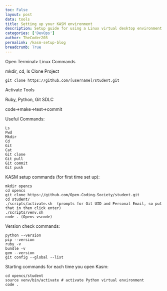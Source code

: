 ```yaml
---
toc: False
layout: post
data: tools
title: Setting up your KASM environment
description: Setup guide for using a Linux virtual desktop environment on your computer.
categories: ['DevOps']
author: TheCoder203
permalink: /kasm-setup-blog
breadcrumb: True 
---
```


Open Terminal> Linux Commands

mkdir, cd, ls Clone Project

`git clone https://github.com/[username]/student.git`

Activate Tools

Ruby, Python, Git SDLC

code->make->test->commit

Useful Commands:

```
Ls
Pwd
Mkdir
Cd
Git
Cat
Git clone
Git pull
Git commit
Git push
```

KASM setup commands (for first time set up):

```
mkdir opencs  
cd opencs  
git clone https://github.com/Open-Coding-Society/student.git  
cd student/
./scripts/activate.sh  (prompts for Git UID and Personal Email, so put that in then click enter)  
./scripts/venv.sh  
code . (Opens vscode) 
``` 

Version check commands: 

```
python --version  
pip --version  
ruby -v  
bundle -v  
gem --version  
git config --global --list  
```

Starting commands for each time you open Kasm:

```
cd opencs/student  
source venv/bin/activate # activate Python virtual environment  
code .
```